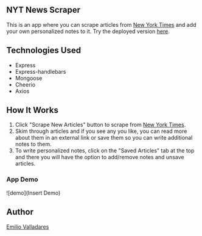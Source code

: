 ## NYT News Scraper

This is an app where you can scrape articles from [New York Times](https://www.nytimes.com/) and add your own personalized notes to it. Try the deployed version [here](https://super-mongo-scraper.herokuapp.com/).

## Technologies Used
* Express
* Express-handlebars
* Mongoose
* Cheerio
* Axios

## How It Works
1. Click "Scrape New Articles" button to scrape from [New York Times](https://www.nytimes.com/).
2. Skim through articles and if you see any you like, you can read more about them in an external link or save them so you can write additional notes to them.
3. To write personalized notes, click on the "Saved Articles" tab at the top and there you will have the option to add/remove notes and unsave articles.

### App Demo
![demo](Insert Demo)

## Author
[Emilio Valladares](https://github.com/emiliov1/)
